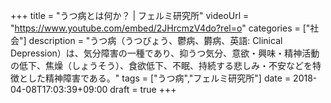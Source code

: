 +++
title =  "うつ病とは何か？ | フェルミ研究所"
videoUrl = "https://www.youtube.com/embed/2JHrcmzV4do?rel=o"
categories = ["社会"]
description = "うつ病（うつびょう、鬱病、欝病、英語: Clinical Depression）は、気分障害の一種であり、抑うつ気分、意欲・興味・精神活動の低下、焦燥（しょうそう）、食欲低下、不眠、持続する悲しみ・不安などを特徴とした精神障害である。"
tags = ["うつ病","フェルミ研究所"]
date = 2018-04-08T17:03:39+09:00
draft = true
+++

